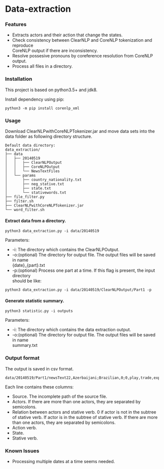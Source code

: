 # Data-extraction

### Features
- Extracts actors and their action that change the states.
- Check consistency between ClearNLP and CoreNLP tokenization and reproduce \
CoreNLP output if there are inconsistency.
- Resolve possesive pronouns by coreference resolution from CoreNLP output.
- Process all files in a directory.

### Installation
This project is based on python3.5+ and jdk8.

Install dependency using pip:
```
python3 -m pip install corenlp_xml
```

### Usage
Download ClearNLPwithCoreNLPTokenizer.jar and move data sets into the data folder as following directory structure.

```
Default data directory:
data_extraction/
├── data
│   ├── 20140519
│   │   ├── ClearNLPOutput
│   │   ├── CoreNLPOutput   
│   │   └── NewsTextFiles   
│   └── params
│       ├── country_nationality.txt
│       ├── neg_stative.txt
│       ├── state.txt
│       └── stativewords.txt
├── file_filter.py
├── filter.sh
├── ClearNLPwithCoreNLPTokenizer.jar
└── word_filter.sh
```

#### Extract data from a directory.
```
python3 data_extraction.py -i data/20140519
```

Parameters:

- -i: The directory which contains the ClearNLPOutput.
- -o:(optional) The directory for output file. The output files will be saved in name \
{date}_{part}.txt
- -p:(optional) Process one part at a time. If this flag is present, the input directory \
should be like:
```
python3 data_extraction.py -i data/20140519/ClearNLPOutput/Part1 -p
```

#### Generate statistic summary.
```
python3 statistic.py -i outputs
```

Parameters:

- -i: The directory which contains the data extraction output.
- -o:(optional) The directory for output file. The output files will be saved in name \
summary.txt

### Output format
The output is saved in csv format. 
```
data/20140519/Part1/newsText22,Azerbaijani;Brazilian,0;0,play,trade,expanding
```
Each line contains these columns:
- Source. The incomplete path of the source file.
- Actors. If there are more than one actors, they are separated by semicolons.
- Relation between actors and stative verb. 0 if actor is not in the subtree \
of stative verb. If actor is in the subtree of stative verb. If there are more \
than one actors, they are separated by semicolons.
- Action verb.
- State.
- Stative verb.

### Known Issues
- Processing multiple dates at a time seems needed.